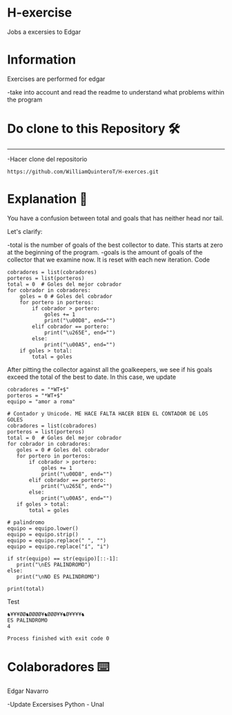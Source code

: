 # H-exercise
Jobs a excersies to Edgar

# Information
Exercises are performed for edgar

-take into account and read the readme to understand what problems within the program

# Do clone to this Repository 🛠️
- - - - - - - - - - - - - - - - - - - - - - - - -
-Hacer clone del repositorio
```
https://github.com/WilliamQuinteroT/H-exerces.git
```
# Explanation 🚀

You have a confusion between total and goals that has neither head nor tail.

Let's clarify:

-total is the number of goals of the best collector to date. This starts at zero at the beginning of the program.
-goals is the amount of goals of the collector that we examine now. It is reset with each new iteration.
Code

```
cobradores = list(cobradores)
porteros = list(porteros)
total = 0  # Goles del mejor cobrador
for cobrador in cobradores:
    goles = 0 # Goles del cobrador
    for portero in porteros:
        if cobrador > portero:
            goles += 1
            print("\u00D8", end="")
        elif cobrador == portero:
            print("\u265E", end="")
        else:
            print("\u00A5", end="")
    if goles > total:
        total = goles
 ```

 After pitting the collector against all the goalkeepers, we see if his goals exceed the total of the best to date. In this case, we update
 ``` 
 cobradores = "*WT+$"
porteros = "*WT+$"
equipo = "amor a roma"

# Contador y Unicode. ME HACE FALTA HACER BIEN EL CONTADOR DE LOS GOLES
cobradores = list(cobradores)
porteros = list(porteros)
total = 0  # Goles del mejor cobrador
for cobrador in cobradores:
    goles = 0 # Goles del cobrador
    for portero in porteros:
        if cobrador > portero:
            goles += 1
            print("\u00D8", end="")
        elif cobrador == portero:
            print("\u265E", end="")
        else:
            print("\u00A5", end="")
    if goles > total:
        total = goles

# palindromo
equipo = equipo.lower()
equipo = equipo.strip()
equipo = equipo.replace(" ", "")
equipo = equipo.replace("í", "i")

if str(equipo) == str(equipo)[::-1]:
    print("\nES PALINDROMO")
else:
    print("\nNO ES PALINDROMO")

print(total)    

 ```

Test
 ```
♞¥¥¥ØØ♞ØØØØ¥♞ØØØ¥¥♞Ø¥¥¥¥♞
ES PALINDROMO
4

Process finished with exit code 0
 ```

 # Colaboradores ⌨️

Edgar Navarro

-Update Excersises Python - Unal